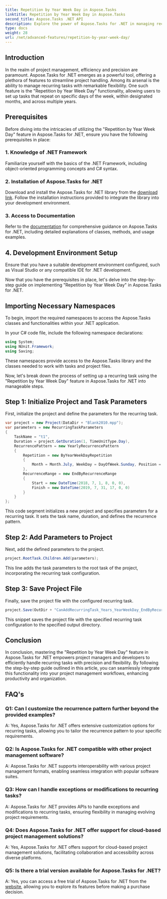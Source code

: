 ```yaml
---
title: Repetition by Year Week Day in Aspose.Tasks
linktitle: Repetition by Year Week Day in Aspose.Tasks
second_title: Aspose.Tasks .NET API
description: Explore the power of Aspose.Tasks for .NET in managing recurring tasks efficiently. Step-by-step guide for implementing Repetition by Year Week Day feature.
type: docs
weight: 28
url: /net/advanced-features/repetition-by-year-week-day/
---
```

## Introduction

In the realm of project management, efficiency and precision are paramount. Aspose.Tasks for .NET emerges as a powerful tool, offering a plethora of features to streamline project handling. Among its arsenal is the ability to manage recurring tasks with remarkable flexibility. One such feature is the "Repetition by Year Week Day" functionality, allowing users to set up tasks that repeat on specific days of the week, within designated months, and across multiple years.

## Prerequisites

Before diving into the intricacies of utilizing the "Repetition by Year Week Day" feature in Aspose.Tasks for .NET, ensure you have the following prerequisites in place:

### 1. Knowledge of .NET Framework

Familiarize yourself with the basics of the .NET Framework, including object-oriented programming concepts and C# syntax.

### 2. Installation of Aspose.Tasks for .NET

Download and install the Aspose.Tasks for .NET library from the [download link](https://releases.aspose.com/tasks/net/). Follow the installation instructions provided to integrate the library into your development environment.

### 3. Access to Documentation

Refer to the [documentation](https://reference.aspose.com/tasks/net/) for comprehensive guidance on Aspose.Tasks for .NET, including detailed explanations of classes, methods, and usage examples.

## 4. Development Environment Setup

Ensure that you have a suitable development environment configured, such as Visual Studio or any compatible IDE for .NET development.

Now that you have the prerequisites in place, let's delve into the step-by-step guide on implementing "Repetition by Year Week Day" in Aspose.Tasks for .NET.


## Importing Necessary Namespaces

To begin, import the required namespaces to access the Aspose.Tasks classes and functionalities within your .NET application.

In your C# code file, include the following namespace declarations:

```csharp
using System;
using NUnit.Framework;
using Saving;

```

These namespaces provide access to the Aspose.Tasks library and the classes needed to work with tasks and project files.

Now, let's break down the process of setting up a recurring task using the "Repetition by Year Week Day" feature in Aspose.Tasks for .NET into manageable steps.

## Step 1: Initialize Project and Task Parameters

First, initialize the project and define the parameters for the recurring task.

```csharp
var project = new Project(DataDir + "Blank2010.mpp");
var parameters = new RecurringTaskParameters
{
    TaskName = "t1",
    Duration = project.GetDuration(1, TimeUnitType.Day),
    RecurrencePattern = new YearlyRecurrencePattern
    {
        Repetition = new ByYearWeekDayRepetition
        {
            Month = Month.July, WeekDay = DayOfWeek.Sunday, Position = OrdinalNumber.First
        },
        RecurrenceRange = new EndByRecurrenceRange
        {
            Start = new DateTime(2018, 7, 1, 8, 0, 0),
            Finish = new DateTime(2019, 7, 31, 17, 0, 0)
        }
    }
};
```

This code segment initializes a new project and specifies parameters for a recurring task. It sets the task name, duration, and defines the recurrence pattern.

## Step 2: Add Parameters to Project

Next, add the defined parameters to the project.

```csharp
project.RootTask.Children.Add(parameters);
```

This line adds the task parameters to the root task of the project, incorporating the recurring task configuration.

## Step 3: Save Project File

Finally, save the project file with the configured recurring task.

```csharp
project.Save(OutDir + "CanAddRecurringTask_Years_YearWeekDay_EndByRecurrenceRange_Test.mpp", SaveFileFormat.Mpp);
```

This snippet saves the project file with the specified recurring task configuration to the specified output directory.

## Conclusion

In conclusion, mastering the "Repetition by Year Week Day" feature in Aspose.Tasks for .NET empowers project managers and developers to efficiently handle recurring tasks with precision and flexibility. By following the step-by-step guide outlined in this article, you can seamlessly integrate this functionality into your project management workflows, enhancing productivity and organization.

## FAQ's

### Q1: Can I customize the recurrence pattern further beyond the provided examples?

A: Yes, Aspose.Tasks for .NET offers extensive customization options for recurring tasks, allowing you to tailor the recurrence pattern to your specific requirements.

### Q2: Is Aspose.Tasks for .NET compatible with other project management software?

A: Aspose.Tasks for .NET supports interoperability with various project management formats, enabling seamless integration with popular software suites.

### Q3: How can I handle exceptions or modifications to recurring tasks?

A: Aspose.Tasks for .NET provides APIs to handle exceptions and modifications to recurring tasks, ensuring flexibility in managing evolving project requirements.

### Q4: Does Aspose.Tasks for .NET offer support for cloud-based project management solutions?

A: Yes, Aspose.Tasks for .NET offers support for cloud-based project management solutions, facilitating collaboration and accessibility across diverse platforms.

### Q5: Is there a trial version available for Aspose.Tasks for .NET?

A: Yes, you can access a free trial of Aspose.Tasks for .NET from the [website](https://releases.aspose.com/), allowing you to explore its features before making a purchase decision.
